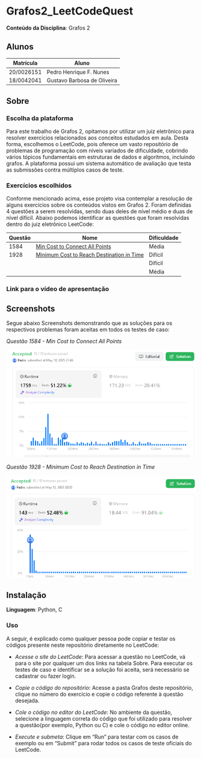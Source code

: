 # Grafos2_LeetCodeQuest

**Conteúdo da Disciplina**: Grafos 2 <br>

## Alunos
|Matrícula | Aluno |
| -- | -- |
| 20/0026151  |  Pedro Henrique F. Nunes |
| 18/0042041  |  Gustavo Barbosa de Oliveira |

## Sobre 
<!-- Descreva os objetivos do seu projeto e como ele funciona. -->

### Escolha da plataforma
Para este trabalho de Grafos 2, opitamos por utilizar um juiz eletrônico para resolver exercícios relacionados aos conceitos estudados em aula. Desta forma, escolhemos o LeetCode, pois oferece um vasto repositório de problemas de programação com níveis variados de dificuldade, cobrindo vários tópicos fundamentais em estruturas de dados e algoritmos, incluindo grafos. A plataforma possui um sistema automático de avaliação que testa as submissões contra múltiplos casos de teste. 

### Exercícios escolhidos

Conforme mencionado acima, esse projeto visa contemplar a resolução de alguns exercícios sobre os conteúdos vistos em Grafos 2. Foram definidas 4 questões a serem resolvidas, sendo duas deles de nível médio e duas de nível difícil. Abaixo podemos identificar as questões que foram resolvidas dentro do juiz eletrônico LeetCode:

| Questão | Nome                                                                                 | Dificuldade |
|---------|--------------------------------------------------------------------------------------|-------------|
|  1584   |  [Min Cost to Connect All Points](https://leetcode.com/problems/min-cost-to-connect-all-points/description/)        | Média       |
|  1928   |  [Minimum Cost to Reach Destination in Time](https://leetcode.com/problems/minimum-cost-to-reach-destination-in-time/description/)       | Difícil       |
|     |        | Difícil       |
|     |        | Média      |

### Link para o vídeo de apresentação

## Screenshots

Segue abaixo Screenshots demonstrando que as soluções para os respectivos problemas foram aceitas em todos os testes de caso:

*Questão 1584 - Min Cost to Connect All Points*

![Questão 1584 - Min Cost to Connect All Points](Grafos2/Questao_1584/LC1584.png)

*Questão 1928 - Minimum Cost to Reach Destination in Time*

![Questão 1928 - Minimum Cost to Reach Destination in Time](Grafos2/Questao_1928/LC1928.png)

## Instalação 
**Linguagem**: Python, C
<!-- Descreva os pré-requisitos para rodar o seu projeto e os comandos necessários -->

### Uso 
<!-- Explique como usar seu projeto caso haja algum passo a passo após o comando de execução. -->
A seguir, é explicado como qualquer pessoa pode copiar e testar os códigos presente neste repositório diretamente no LeetCode:

- *Acesse o site do LeetCode*:
Para acessar a questão no LeetCode, vá para o site por qualquer um dos links na tabela Sobre. Para executar os testes de caso e identificar se a solução foi aceita, será necessário se cadastrar ou fazer login.

- *Copie o código do repositório*:
Acesse a pasta Grafos deste repositório, clique no número do exercício e copie o código referente à questão desejada.

- *Cole o código no editor do LeetCode*:
No ambiente da questão, selecione a linguagem correta do código que foi utilizado para resolver a questão(por exemplo, Python ou C) e cole o código no editor online.

- *Execute e submeta*:
Clique em “Run” para testar com os casos de exemplo ou em “Submit” para rodar todos os casos de teste oficiais do LeetCode.
